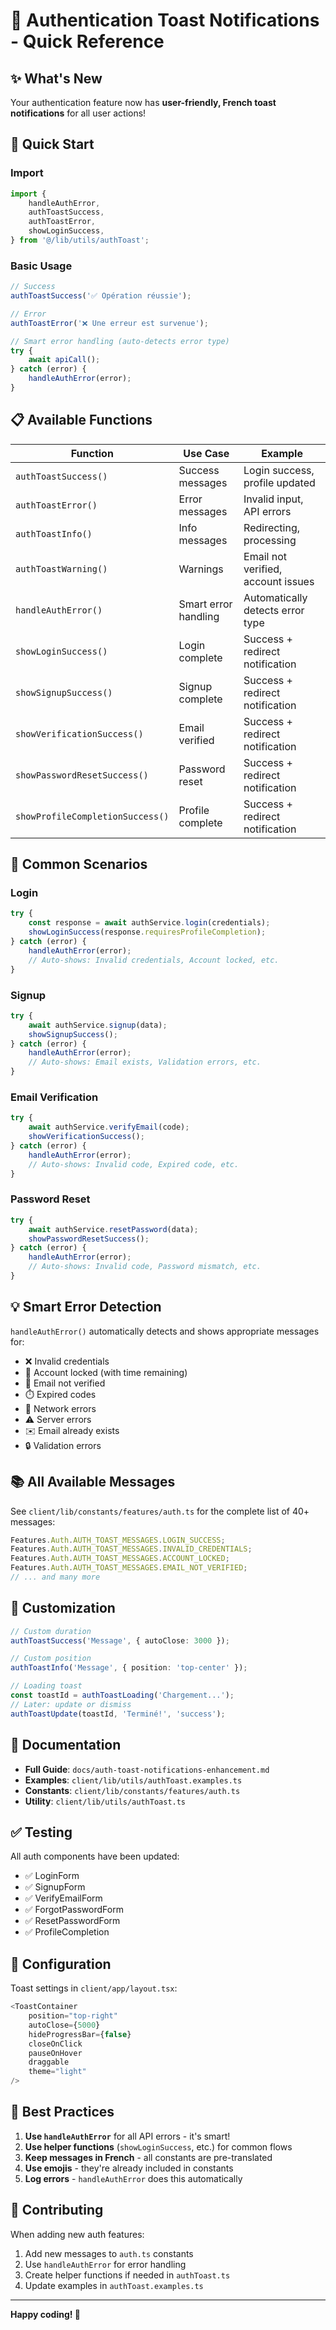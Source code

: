 # 🎉 Authentication Toast Notifications - Quick Reference

## ✨ What's New

Your authentication feature now has **user-friendly, French toast notifications** for all user actions!

## 🚀 Quick Start

### Import

```typescript
import {
	handleAuthError,
	authToastSuccess,
	authToastError,
	showLoginSuccess,
} from '@/lib/utils/authToast';
```

### Basic Usage

```typescript
// Success
authToastSuccess('✅ Opération réussie');

// Error
authToastError('❌ Une erreur est survenue');

// Smart error handling (auto-detects error type)
try {
	await apiCall();
} catch (error) {
	handleAuthError(error);
}
```

## 📋 Available Functions

| Function                         | Use Case             | Example                            |
| -------------------------------- | -------------------- | ---------------------------------- |
| `authToastSuccess()`             | Success messages     | Login success, profile updated     |
| `authToastError()`               | Error messages       | Invalid input, API errors          |
| `authToastInfo()`                | Info messages        | Redirecting, processing            |
| `authToastWarning()`             | Warnings             | Email not verified, account issues |
| `handleAuthError()`              | Smart error handling | Automatically detects error type   |
| `showLoginSuccess()`             | Login complete       | Success + redirect notification    |
| `showSignupSuccess()`            | Signup complete      | Success + redirect notification    |
| `showVerificationSuccess()`      | Email verified       | Success + redirect notification    |
| `showPasswordResetSuccess()`     | Password reset       | Success + redirect notification    |
| `showProfileCompletionSuccess()` | Profile complete     | Success + redirect notification    |

## 🎯 Common Scenarios

### Login

```typescript
try {
	const response = await authService.login(credentials);
	showLoginSuccess(response.requiresProfileCompletion);
} catch (error) {
	handleAuthError(error);
	// Auto-shows: Invalid credentials, Account locked, etc.
}
```

### Signup

```typescript
try {
	await authService.signup(data);
	showSignupSuccess();
} catch (error) {
	handleAuthError(error);
	// Auto-shows: Email exists, Validation errors, etc.
}
```

### Email Verification

```typescript
try {
	await authService.verifyEmail(code);
	showVerificationSuccess();
} catch (error) {
	handleAuthError(error);
	// Auto-shows: Invalid code, Expired code, etc.
}
```

### Password Reset

```typescript
try {
	await authService.resetPassword(data);
	showPasswordResetSuccess();
} catch (error) {
	handleAuthError(error);
	// Auto-shows: Invalid code, Password mismatch, etc.
}
```

## 💡 Smart Error Detection

`handleAuthError()` automatically detects and shows appropriate messages for:

- ❌ Invalid credentials
- 🔐 Account locked (with time remaining)
- 📧 Email not verified
- ⏱️ Expired codes
- 📡 Network errors
- ⚠️ Server errors
- ✉️ Email already exists
- 🔒 Validation errors

## 📚 All Available Messages

See `client/lib/constants/features/auth.ts` for the complete list of 40+ messages:

```typescript
Features.Auth.AUTH_TOAST_MESSAGES.LOGIN_SUCCESS;
Features.Auth.AUTH_TOAST_MESSAGES.INVALID_CREDENTIALS;
Features.Auth.AUTH_TOAST_MESSAGES.ACCOUNT_LOCKED;
Features.Auth.AUTH_TOAST_MESSAGES.EMAIL_NOT_VERIFIED;
// ... and many more
```

## 🎨 Customization

```typescript
// Custom duration
authToastSuccess('Message', { autoClose: 3000 });

// Custom position
authToastInfo('Message', { position: 'top-center' });

// Loading toast
const toastId = authToastLoading('Chargement...');
// Later: update or dismiss
authToastUpdate(toastId, 'Terminé!', 'success');
```

## 📖 Documentation

- **Full Guide**: `docs/auth-toast-notifications-enhancement.md`
- **Examples**: `client/lib/utils/authToast.examples.ts`
- **Constants**: `client/lib/constants/features/auth.ts`
- **Utility**: `client/lib/utils/authToast.ts`

## ✅ Testing

All auth components have been updated:

- ✅ LoginForm
- ✅ SignupForm
- ✅ VerifyEmailForm
- ✅ ForgotPasswordForm
- ✅ ResetPasswordForm
- ✅ ProfileCompletion

## 🔧 Configuration

Toast settings in `client/app/layout.tsx`:

```typescript
<ToastContainer
	position="top-right"
	autoClose={5000}
	hideProgressBar={false}
	closeOnClick
	pauseOnHover
	draggable
	theme="light"
/>
```

## 🎯 Best Practices

1. **Use `handleAuthError`** for all API errors - it's smart!
2. **Use helper functions** (`showLoginSuccess`, etc.) for common flows
3. **Keep messages in French** - all constants are pre-translated
4. **Use emojis** - they're already included in constants
5. **Log errors** - `handleAuthError` does this automatically

## 🤝 Contributing

When adding new auth features:

1. Add new messages to `auth.ts` constants
2. Use `handleAuthError` for error handling
3. Create helper functions if needed in `authToast.ts`
4. Update examples in `authToast.examples.ts`

---

**Happy coding! 🚀**
